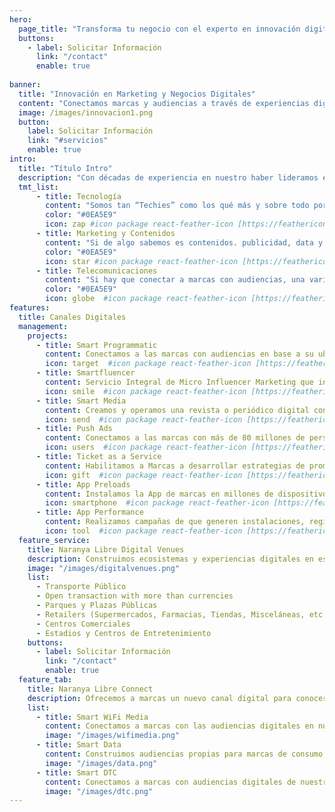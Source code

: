 ```yaml
---
hero:
  page_title: "Transforma tu negocio con el experto en innovación digital y tecnología en México."
  buttons:
    - label: Solicitar Información
      link: "/contact"
      enable: true
 
banner:
  title: "Innovación en Marketing y Negocios Digitales"
  content: "Conectamos marcas y audiencias a través de experiencias digitales excepcionales que no solo conectan, sino que también cautivan a nuestra audiencia."
  image: /images/innovacion1.png
  button:
    label: Solicitar Información
    link: "#servicios"
    enable: true
intro:
  title: "Título Intro"
  description: "Con décadas de experiencia en nuestro haber lideramos el camino en la innovación digital, fusionando la Tecnología, el Marketing y las Telecomunicaciones (TMT) para crear soluciones que impulsan el éxito empresarial."
  tmt_list:
      - title: Tecnología
        content: "Somos tan “Techies” como los qué más y sobre todo porque nos ha tocado innovar desde antes que existiera el Internet y los teléfonos móviles hasta la Inteligencia Artificial y el Internet de las Cosas"
        color: "#0EA5E9"
        icon: zap #icon package react-feather-icon [https://feathericons.com]
      - title: Marketing y Contenidos
        content: "Si de algo sabemos es contenidos. publicidad, data y comunicación. Creamos el primer sitio de Internet en México hace casi 30 años, vendimos la primera campaña de publicidad digital a fines de los 90s y hemos seguido creando campañas de publicidad en todas las plataformas digitales que han ido surgiendo a través de los años, siempre con estrategia y creatividad enfocada a los resultados de las marcas."
        color: "#0EA5E9"
        icon: star #icon package react-feather-icon [https://feathericons.com]
      - title: Telecomunicaciones
        content: "Si hay que conectar a marcas con audiencias, una variable básica son las telecomunicaciones. Desde las conexiones vía Dial-up, hasta las redes WiFi y el 5G, pasando por el SMS y el MMS, siempre las hemos integrado como parte de una estrategia de comunicación y de negocio."
        color: "#0EA5E9"
        icon: globe  #icon package react-feather-icon [https://feathericons.com]
features:
  title: Canales Digitales
  management:
    projects:
      - title: Smart Programmatic
        content: Conectamos a las marcas con audiencias en base a su ubicación geográfica, su perfil NSE, las Apps y/o los sitios Web que utilizan, todo en base a nuestra base de datos de más de 58 millones de personas en México.
        icon: target  #icon package react-feather-icon [https://feathericons.com/]
      - title: Smartfluencer
        content: Servicio Integral de Micro Influencer Marketing que incluye Encontrar con nuestra plataforma de AI a los micro Influencers adecuados al perfil deseado, el Gestionar administrativa y legalmente a los micro Influencers, Producir los contenidos, Medir los resultados y Optimizar las campañas
        icon: smile  #icon package react-feather-icon [https://feathericons.com/]
      - title: Smart Media
        content: Creamos y operamos una revista o periódico digital con contenido de nicho para las marcas y lo conectamos con audiencias relevantes a nivel nacional y todo bajo la línea editorial de la propia marca
        icon: send  #icon package react-feather-icon [https://feathericons.com/]
      - title: Push Ads
        content: Conectamos a las marcas con más de 80 millones de personas a las que impactamos con comunicación directa e instantánea en su teléfono móvil con el 100% de visibilidad
        icon: users  #icon package react-feather-icon [https://feathericons.com/]
      - title: Ticket as a Service
        content: Habilitamos a Marcas a desarrollar estrategias de promoción y lealtad premiando a sus clientes con boletos digitales de sorteos diseñado a la medida para la marca así como boletos de diferentes servicios. 
        icon: gift  #icon package react-feather-icon [https://feathericons.com/]
      - title: App Preloads
        content: Instalamos la App de marcas en millones de dispositivos móviles nuevos ¡automáticamente y sin fricción!
        icon: smartphone  #icon package react-feather-icon [https://feathericons.com/]
      - title: App Performance
        content: Realizamos campañas de que generen instalaciones, registros, compras o cualquier otro evento dentro de la App de una marca.
        icon: tool  #icon package react-feather-icon [https://feathericons.com/]
  feature_service:
    title: Naranya Libre Digital Venues
    description: Construimos ecosistemas y experiencias digitales en espacios físicos en
    image: "/images/digitalvenues.png"
    list:
      - Transporte Público
      - Open transaction with more than currencies
      - Parques y Plazas Públicas
      - Retailers (Supermercados, Farmacias, Tiendas, Misceláneas, etc.)
      - Centros Comerciales
      - Estadios y Centros de Entretenimiento
    buttons:
      - label: Solicitar Información
        link: "/contact"
        enable: true
  feature_tab:
    title: Naranya Libre Connect
    description: Ofrecemos a marcas un nuevo canal digital para conocer e interactuar con audiencias
    list:
      - title: Smart WiFi Media
        content: Conectamos a marcas con las audiencias digitales en nuestras Redes WiFi disponibles en Venues públicos y privados durante su conexión
        image: "/images/wifimedia.png"
      - title: Smart Data
        content: Construimos audiencias propias para marcas de consumo en base a los datos de nuestras audiencias en nuestras redes WiFi en Venues Públicos
        image: "/images/data.png"
      - title: Smart DTC
        content: Conectamos a marcas con audiencias digitales de nuestras Redes WiFi disponibles en Venues públicos y privados cuando estas ya no están en el venue
        image: "/images/dtc.png"
---
```

